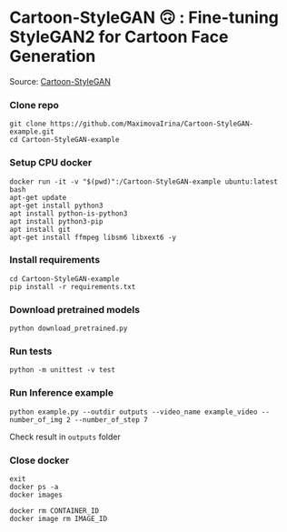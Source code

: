 # Cartoon-StyleGAN 🙃 : Fine-tuning StyleGAN2 for Cartoon Face Generation

Source: [Cartoon-StyleGAN](https://github.com/happy-jihye/Cartoon-StyleGAN)

### Clone repo
```
git clone https://github.com/MaximovaIrina/Cartoon-StyleGAN-example.git  
cd Cartoon-StyleGAN-example
```

### Setup CPU docker 
``` 
docker run -it -v "$(pwd)":/Cartoon-StyleGAN-example ubuntu:latest bash
apt-get update
apt-get install python3
apt install python-is-python3
apt install python3-pip
apt install git
apt-get install ffmpeg libsm6 libxext6 -y
```

### Install requirements
```
cd Cartoon-StyleGAN-example
pip install -r requirements.txt
```

### Download pretrained models
```
python download_pretrained.py
```

### Run tests
```
python -m unittest -v test
```

### Run Inference example
```
python example.py --outdir outputs --video_name example_video --number_of_img 2 --number_of_step 7
```
Check result in `outputs` folder

### Close docker 
```
exit
docker ps -a
docker images
```

```
docker rm CONTAINER_ID
docker image rm IMAGE_ID
```
